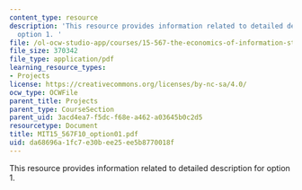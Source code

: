 ```yaml
---
content_type: resource
description: 'This resource provides information related to detailed description for
  option 1. '
file: /ol-ocw-studio-app/courses/15-567-the-economics-of-information-strategy-structure-and-pricing-fall-2010/da68696a1fc7e30bee25ee5b8770018f_MIT15_567F10_option01.pdf
file_size: 370342
file_type: application/pdf
learning_resource_types:
- Projects
license: https://creativecommons.org/licenses/by-nc-sa/4.0/
ocw_type: OCWFile
parent_title: Projects
parent_type: CourseSection
parent_uid: 3acd4ea7-f5dc-f68e-a462-a03645b0c2d5
resourcetype: Document
title: MIT15_567F10_option01.pdf
uid: da68696a-1fc7-e30b-ee25-ee5b8770018f
---
```

This resource provides information related to detailed description for option 1. 